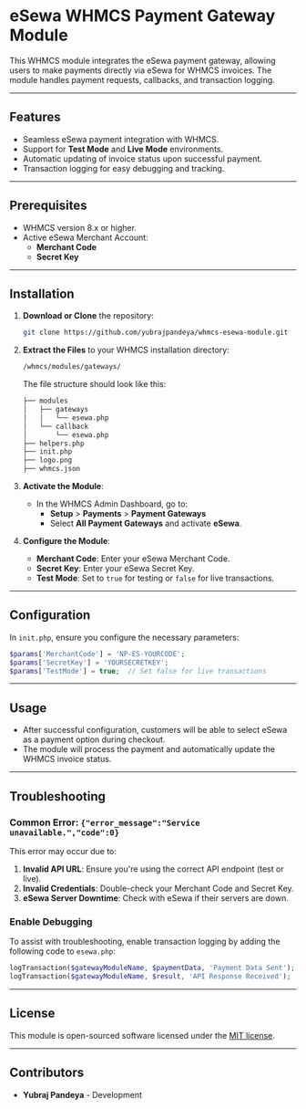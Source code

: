 # eSewa WHMCS Payment Gateway Module

This WHMCS module integrates the eSewa payment gateway, allowing users to make payments directly via eSewa for WHMCS invoices. The module handles payment requests, callbacks, and transaction logging.

---

## Features

- Seamless eSewa payment integration with WHMCS.
- Support for **Test Mode** and **Live Mode** environments.
- Automatic updating of invoice status upon successful payment.
- Transaction logging for easy debugging and tracking.

---

## Prerequisites

- WHMCS version 8.x or higher.
- Active eSewa Merchant Account:
  - **Merchant Code**
  - **Secret Key**

---

## Installation

1. **Download or Clone** the repository:
   ```bash
   git clone https://github.com/yubrajpandeya/whmcs-esewa-module.git
2. **Extract the Files** to your WHMCS installation directory:
   ```bash
   /whmcs/modules/gateways/
   ```
   The file structure should look like this:
   ```bash
   ├── modules
   │   ├── gateways
   │   │   └── esewa.php
   │   └── callback
   │       └── esewa.php
   ├── helpers.php
   ├── init.php
   ├── logo.png
   ├── whmcs.json
   ```

3. **Activate the Module**:
   - In the WHMCS Admin Dashboard, go to:
     - **Setup** > **Payments** > **Payment Gateways**
     - Select **All Payment Gateways** and activate **eSewa**.

4. **Configure the Module**:
   - **Merchant Code**: Enter your eSewa Merchant Code.
   - **Secret Key**: Enter your eSewa Secret Key.
   - **Test Mode**: Set to `true` for testing or `false` for live transactions.

---

## Configuration

In `init.php`, ensure you configure the necessary parameters:

```php
$params['MerchantCode'] = 'NP-ES-YOURCODE';
$params['SecretKey'] = 'YOURSECRETKEY';
$params['TestMode'] = true;  // Set false for live transactions
```

---

## Usage

- After successful configuration, customers will be able to select eSewa as a payment option during checkout.
- The module will process the payment and automatically update the WHMCS invoice status.

---

## Troubleshooting

### Common Error: `{"error_message":"Service unavailable.","code":0}`

This error may occur due to:
1. **Invalid API URL**: Ensure you're using the correct API endpoint (test or live).
2. **Invalid Credentials**: Double-check your Merchant Code and Secret Key.
3. **eSewa Server Downtime**: Check with eSewa if their servers are down.

### Enable Debugging

To assist with troubleshooting, enable transaction logging by adding the following code to `esewa.php`:

```php
logTransaction($gatewayModuleName, $paymentData, 'Payment Data Sent');
logTransaction($gatewayModuleName, $result, 'API Response Received');
```

---

## License

This module is open-sourced software licensed under the [MIT license](LICENSE).

---

## Contributors

- **Yubraj Pandeya** - Development

